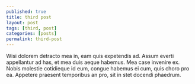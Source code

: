 ```yaml
---
published: true
title: third post
layout: post
tags: [third, post]
categories: [posts]
permalink: third-post
---
```

Wisi dolorem detracto mea in, eam quis expetendis ad. Assum everti appellantur ad has, et mea duis aeque habemus. Mea case invenire ex. Nobis molestie cotidieque id eum, congue habemus ei cum, quis choro pro ea. Appetere praesent temporibus an pro, sit in stet docendi phaedrum.